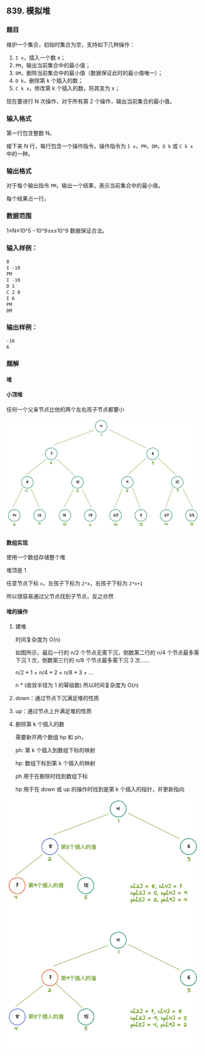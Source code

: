 ## 839. 模拟堆

### 题目

维护一个集合，初始时集合为空，支持如下几种操作：

1. `I x`，插入一个数 x；
2. `PM`，输出当前集合中的最小值；
3. `DM`，删除当前集合中的最小值（数据保证此时的最小值唯一）；
4. `D k`，删除第 k 个插入的数；
5. `C k x`，修改第 k 个插入的数，将其变为 x；

现在要进行 N 次操作，对于所有第 2 个操作，输出当前集合的最小值。

### 输入格式

第一行包含整数 N。

接下来 N 行，每行包含一个操作指令，操作指令为 `I x`，`PM`，`DM`，`D k` 或 `C k x` 中的一种。

### 输出格式

对于每个输出指令 `PM`，输出一个结果，表示当前集合中的最小值。

每个结果占一行。

### 数据范围

1≤N≤10^5
−10^9≤x≤10^9
数据保证合法。

### 输入样例：

```
8
I -10
PM
I -10
D 1
C 2 8
I 6
PM
DM
```

### 输出样例：

```
-10
6
```

### 题解

#### 堆

#### 小顶堆

任何一个父亲节点比他的两个左右孩子节点都要小

 ![heap](README/heap.png)

#### 数组实现

使用一个数组存储整个堆

堆顶是 1

任意节点下标 `x`，左孩子下标为 `2*x`，右孩子下标为 `2*x+1`

所以很容易通过父节点找到子节点，反之亦然

#### 堆的操作

1. 建堆

    时间复杂度为 O(n)

    如图所示，最后一行的 n/2 个节点无需下沉，倒数第二行的 n/4 个节点最多需下沉 1 次，倒数第三行的 n/8 个节点最多需下沉 3 次……

    n/2 * 1 + n/4 * 2 + n/8 * 3 + ...

    n * (收敛半径为 1 的幂级数) 所以时间复杂度为 O(n)

2. down：通过节点下沉满足堆的性质

3. up：通过节点上升满足堆的性质

4. 删除第 k 个插入的数

    需要新开两个数组 hp 和 ph，

    ph: 第 k 个插入到数组下标的映射

    hp: 数组下标到第 k 个插入的映射

    ph 用于在删除时找到数组下标

    hp 用于在 down 或 up 的操作时找到是第 k 个插入的指针，并更新指向

 ![heapdk](README/heapdk.png)